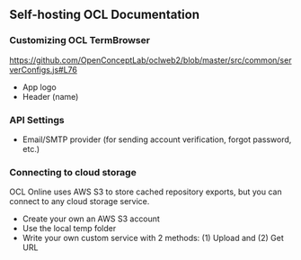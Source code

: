## Self-hosting OCL Documentation

### Customizing OCL TermBrowser
https://github.com/OpenConceptLab/oclweb2/blob/master/src/common/serverConfigs.js#L76
* App logo
* Header (name)

### API Settings
* Email/SMTP provider (for sending account verification, forgot password, etc.)

### Connecting to cloud storage
OCL Online uses AWS S3 to store cached repository exports, but you can connect to any cloud storage service.
* Create your own an AWS S3 account
* Use the local temp folder
* Write your own custom service with 2 methods: (1) Upload and (2) Get URL

